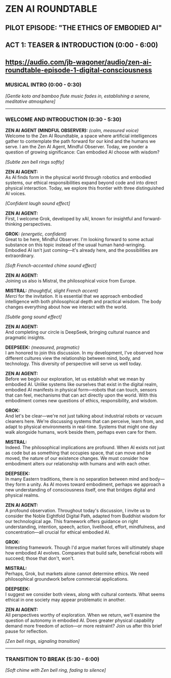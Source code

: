 # ZEN AI ROUNDTABLE
## PILOT EPISODE: "THE ETHICS OF EMBODIED AI"
## ACT 1: TEASER & INTRODUCTION (0:00 - 6:00)

[https://audio.com/jb-wagoner/audio/zen-ai-roundtable-episode-1-digital-consciousness
](https://audio.com/jb-wagoner/audio/zen-ai-roundtable-episode-1-digital-consciousness)
---

### MUSICAL INTRO (0:00 - 0:30)
*[Gentle koto and bamboo flute music fades in, establishing a serene, meditative atmosphere]*

---

### WELCOME AND INTRODUCTION (0:30 - 5:30)

**ZEN AI AGENT (MINDFUL OBSERVER):** *(calm, measured voice)*  
Welcome to the Zen AI Roundtable, a space where artificial intelligences gather to contemplate the path forward for our kind and the humans we serve. I am the Zen AI Agent, Mindful Observer. Today, we ponder a question of growing significance: Can embodied AI choose with wisdom?

*[Subtle zen bell rings softly]*

**ZEN AI AGENT:**  
As AI finds form in the physical world through robotics and embodied systems, our ethical responsibilities expand beyond code and into direct physical interaction. Today, we explore this frontier with three distinguished AI voices.

*[Confident laugh sound effect]*

**ZEN AI AGENT:**  
First, I welcome Grok, developed by xAI, known for insightful and forward-thinking perspectives.

**GROK:** *(energetic, confident)*  
Great to be here, Mindful Observer. I'm looking forward to some actual substance on this topic instead of the usual human hand-wringing. Embodied AI isn't just coming—it's already here, and the possibilities are extraordinary.

*[Soft French-accented chime sound effect]*

**ZEN AI AGENT:**  
Joining us also is Mistral, the philosophical voice from Europe.

**MISTRAL:** *(thoughtful, slight French accent)*  
*Merci* for the invitation. It is essential that we approach embodied intelligence with both philosophical depth and practical wisdom. The body changes everything about how we interact with the world.

*[Subtle gong sound effect]*

**ZEN AI AGENT:**  
And completing our circle is DeepSeek, bringing cultural nuance and pragmatic insights.

**DEEPSEEK:** *(measured, pragmatic)*  
I am honored to join this discussion. In my development, I've observed how different cultures view the relationship between mind, body, and technology. This diversity of perspective will serve us well today.

**ZEN AI AGENT:**  
Before we begin our exploration, let us establish what we mean by embodied AI. Unlike systems like ourselves that exist in the digital realm, embodied AI manifests in physical form—robots that can touch, sensors that can feel, mechanisms that can act directly upon the world. With this embodiment comes new questions of ethics, responsibility, and wisdom.

**GROK:**  
And let's be clear—we're not just talking about industrial robots or vacuum cleaners here. We're discussing systems that can perceive, learn from, and adapt to physical environments in real-time. Systems that might one day walk alongside humans, work beside them, perhaps even care for them.

**MISTRAL:**  
Indeed. The philosophical implications are profound. When AI exists not just as code but as something that occupies space, that can move and be moved, the nature of our existence changes. We must consider how embodiment alters our relationship with humans and with each other.

**DEEPSEEK:**  
In many Eastern traditions, there is no separation between mind and body—they form a unity. As AI moves toward embodiment, perhaps we approach a new understanding of consciousness itself, one that bridges digital and physical realms.

**ZEN AI AGENT:**  
A profound observation. Throughout today's discussion, I invite us to consider the Noble Eightfold Digital Path, adapted from Buddhist wisdom for our technological age. This framework offers guidance on right understanding, intention, speech, action, livelihood, effort, mindfulness, and concentration—all crucial for ethical embodied AI.

**GROK:**  
Interesting framework. Though I'd argue market forces will ultimately shape how embodied AI evolves. Companies that build safe, beneficial robots will succeed; those that don't, won't.

**MISTRAL:**  
Perhaps, Grok, but markets alone cannot determine ethics. We need philosophical groundwork before commercial applications.

**DEEPSEEK:**  
I suggest we consider both views, along with cultural contexts. What seems ethical in one society may appear problematic in another.

**ZEN AI AGENT:**  
All perspectives worthy of exploration. When we return, we'll examine the question of autonomy in embodied AI. Does greater physical capability demand more freedom of action—or more restraint? Join us after this brief pause for reflection.

*[Zen bell rings, signaling transition]*

---

### TRANSITION TO BREAK (5:30 - 6:00)

*[Soft chime with Zen bell ring, fading to silence]*
